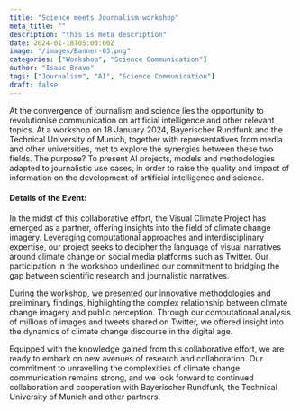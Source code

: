 ```yaml
---
title: "Science meets Journalism workshop"
meta_title: ""
description: "this is meta description"
date: 2024-01-18T05:00:00Z
image: "/images/Banner-03.png"
categories: ["Workshop", "Science Communication"]
author: "Isaac Bravo"
tags: ["Journalism", "AI", "Science Communication"]
draft: false
---
```


At the convergence of journalism and science lies the opportunity to revolutionise communication on artificial intelligence and other relevant topics. At a workshop on 18 January 2024, Bayerischer Rundfunk and the Technical University of Munich, together with representatives from media and other universities, met to explore the synergies between these two fields. The purpose? To present AI projects, models and methodologies adapted to journalistic use cases, in order to raise the quality and impact of information on the development of artificial intelligence and science.

#### Details of the Event:
In the midst of this collaborative effort, the Visual Climate Project has emerged as a partner, offering insights into the field of climate change imagery. Leveraging computational approaches and interdisciplinary expertise, our project seeks to decipher the language of visual narratives around climate change on social media platforms such as Twitter. Our participation in the workshop underlined our commitment to bridging the gap between scientific research and journalistic narratives.

During the workshop, we presented our innovative methodologies and preliminary findings, highlighting the complex relationship between climate change imagery and public perception. Through our computational analysis of millions of images and tweets shared on Twitter, we offered insight into the dynamics of climate change discourse in the digital age.

Equipped with the knowledge gained from this collaborative effort, we are ready to embark on new avenues of research and collaboration. Our commitment to unravelling the complexities of climate change communication remains strong, and we look forward to continued collaboration and cooperation with Bayerischer Rundfunk, the Technical University of Munich and other partners.